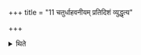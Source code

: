 +++
title = "11 चतुर्धाहवनीयम् प्रतिदिशं व्युद्धृत्य"

+++

<details><summary>थिते</summary>

चतुर्धाहवनीयं प्रतिदिशं व्युद्धृत्य मध्ये पञ्चमं कृत्वा पृथगिध्मानुपसमाधाय जुह्वां पञ्चगृहीतं गृहीत्वा ये देवाः पुरःसद इत्येतैर्यथालिङ्गं जुहोति । मध्ये पञ्चमेन ११
</details>
